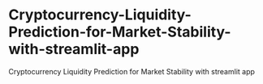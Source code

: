 # Cryptocurrency-Liquidity-Prediction-for-Market-Stability-with-streamlit-app
Cryptocurrency Liquidity Prediction for Market Stability with streamlit app
